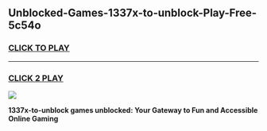 
## Unblocked-Games-1337x-to-unblock-Play-Free-5c54o
<h3>
<a href="https://premium76.site?title=1337x-to-unblock&ref=20M">CLICK TO PLAY</a></h3>
<hr>

<h3>
<a href="https://premium76.site?title=1337x-to-unblock&ref=20M">CLICK 2 PLAY</a>
  
</h3>

<a href="https://premium76.site?title=1337x-to-unblock&ref=19M"><img src="https://clearcache.store/games.png"></a>


**1337x-to-unblock games unblocked: Your Gateway to Fun and Accessible Online Gaming**
